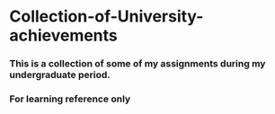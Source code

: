 # Collection-of-University-achievements
### This is a collection of some of my assignments during my undergraduate period.
### For learning reference only


